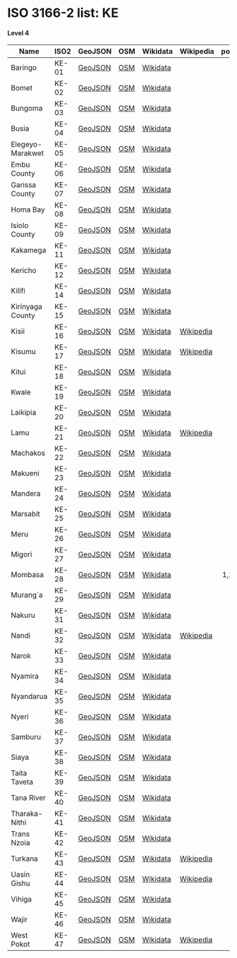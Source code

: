 # ISO 3166-2 list: KE


#### Level 4
Name | ISO2 | GeoJSON | OSM | Wikidata | Wikipedia | population 
--- | --- | --- | --- | --- | --- | --: 
Baringo | KE-01 | [GeoJSON](../../export/geojson/q8/iso2/KE/KE-01.geojson) | [OSM](https://www.openstreetmap.org/relation/3495537) | [Wikidata](https://www.wikidata.org/wiki/Q808201) |  | 
Bomet | KE-02 | [GeoJSON](../../export/geojson/q8/iso2/KE/KE-02.geojson) | [OSM](https://www.openstreetmap.org/relation/3338139) | [Wikidata](https://www.wikidata.org/wiki/Q891952) |  | 
Bungoma | KE-03 | [GeoJSON](../../export/geojson/q8/iso2/KE/KE-03.geojson) | [OSM](https://www.openstreetmap.org/relation/3495538) | [Wikidata](https://www.wikidata.org/wiki/Q2928204) |  | 
Busia | KE-04 | [GeoJSON](../../export/geojson/q8/iso2/KE/KE-04.geojson) | [OSM](https://www.openstreetmap.org/relation/3486321) | [Wikidata](https://www.wikidata.org/wiki/Q1017519) |  | 
Elegeyo-Marakwet | KE-05 | [GeoJSON](../../export/geojson/q8/iso2/KE/KE-05.geojson) | [OSM](https://www.openstreetmap.org/relation/3495539) | [Wikidata](https://www.wikidata.org/wiki/Q15216433) |  | 
Embu County | KE-06 | [GeoJSON](../../export/geojson/q8/iso2/KE/KE-06.geojson) | [OSM](https://www.openstreetmap.org/relation/3495540) | [Wikidata](https://www.wikidata.org/wiki/Q1335242) |  | 
Garissa County | KE-07 | [GeoJSON](../../export/geojson/q8/iso2/KE/KE-07.geojson) | [OSM](https://www.openstreetmap.org/relation/3495541) | [Wikidata](https://www.wikidata.org/wiki/Q1494292) |  | 
Homa Bay | KE-08 | [GeoJSON](../../export/geojson/q8/iso2/KE/KE-08.geojson) | [OSM](https://www.openstreetmap.org/relation/3486017) | [Wikidata](https://www.wikidata.org/wiki/Q1625834) |  | 
Isiolo County | KE-09 | [GeoJSON](../../export/geojson/q8/iso2/KE/KE-09.geojson) | [OSM](https://www.openstreetmap.org/relation/3495542) | [Wikidata](https://www.wikidata.org/wiki/Q1499046) |  | 
Kakamega | KE-11 | [GeoJSON](../../export/geojson/q8/iso2/KE/KE-11.geojson) | [OSM](https://www.openstreetmap.org/relation/3495543) | [Wikidata](https://www.wikidata.org/wiki/Q1721867) |  | 
Kericho | KE-12 | [GeoJSON](../../export/geojson/q8/iso2/KE/KE-12.geojson) | [OSM](https://www.openstreetmap.org/relation/3486288) | [Wikidata](https://www.wikidata.org/wiki/Q1739252) |  | 
Kilifi | KE-14 | [GeoJSON](../../export/geojson/q8/iso2/KE/KE-14.geojson) | [OSM](https://www.openstreetmap.org/relation/3495545) | [Wikidata](https://www.wikidata.org/wiki/Q1741307) |  | 
Kirinyaga County | KE-15 | [GeoJSON](../../export/geojson/q8/iso2/KE/KE-15.geojson) | [OSM](https://www.openstreetmap.org/relation/3495546) | [Wikidata](https://www.wikidata.org/wiki/Q2230311) |  | 
Kisii | KE-16 | [GeoJSON](../../export/geojson/q8/iso2/KE/KE-16.geojson) | [OSM](https://www.openstreetmap.org/relation/3338140) | [Wikidata](https://www.wikidata.org/wiki/Q1743730) | [Wikipedia](http://en.wikipedia.org/wiki/en%3AKisii%20County) | 
Kisumu | KE-17 | [GeoJSON](../../export/geojson/q8/iso2/KE/KE-17.geojson) | [OSM](https://www.openstreetmap.org/relation/3486289) | [Wikidata](https://www.wikidata.org/wiki/Q1743809) | [Wikipedia](http://en.wikipedia.org/wiki/en%3AKisumu%20County) | 
Kitui | KE-18 | [GeoJSON](../../export/geojson/q8/iso2/KE/KE-18.geojson) | [OSM](https://www.openstreetmap.org/relation/3495547) | [Wikidata](https://www.wikidata.org/wiki/Q1722597) |  | 
Kwale | KE-19 | [GeoJSON](../../export/geojson/q8/iso2/KE/KE-19.geojson) | [OSM](https://www.openstreetmap.org/relation/3495548) | [Wikidata](https://www.wikidata.org/wiki/Q952571) |  | 
Laikipia | KE-20 | [GeoJSON](../../export/geojson/q8/iso2/KE/KE-20.geojson) | [OSM](https://www.openstreetmap.org/relation/3495549) | [Wikidata](https://www.wikidata.org/wiki/Q1800699) |  | 
Lamu | KE-21 | [GeoJSON](../../export/geojson/q8/iso2/KE/KE-21.geojson) | [OSM](https://www.openstreetmap.org/relation/3495550) | [Wikidata](https://www.wikidata.org/wiki/Q783117) | [Wikipedia](http://en.wikipedia.org/wiki/de%3ALamu) | 
Machakos | KE-22 | [GeoJSON](../../export/geojson/q8/iso2/KE/KE-22.geojson) | [OSM](https://www.openstreetmap.org/relation/3492707) | [Wikidata](https://www.wikidata.org/wiki/Q1882639) |  | 
Makueni | KE-23 | [GeoJSON](../../export/geojson/q8/iso2/KE/KE-23.geojson) | [OSM](https://www.openstreetmap.org/relation/3492708) | [Wikidata](https://www.wikidata.org/wiki/Q473717) |  | 
Mandera | KE-24 | [GeoJSON](../../export/geojson/q8/iso2/KE/KE-24.geojson) | [OSM](https://www.openstreetmap.org/relation/3495551) | [Wikidata](https://www.wikidata.org/wiki/Q1477874) |  | 
Marsabit | KE-25 | [GeoJSON](../../export/geojson/q8/iso2/KE/KE-25.geojson) | [OSM](https://www.openstreetmap.org/relation/3495552) | [Wikidata](https://www.wikidata.org/wiki/Q1323683) |  | 
Meru | KE-26 | [GeoJSON](../../export/geojson/q8/iso2/KE/KE-26.geojson) | [OSM](https://www.openstreetmap.org/relation/3495553) | [Wikidata](https://www.wikidata.org/wiki/Q15045704) |  | 
Migori | KE-27 | [GeoJSON](../../export/geojson/q8/iso2/KE/KE-27.geojson) | [OSM](https://www.openstreetmap.org/relation/3486018) | [Wikidata](https://www.wikidata.org/wiki/Q429955) |  | 
Mombasa | KE-28 | [GeoJSON](../../export/geojson/q8/iso2/KE/KE-28.geojson) | [OSM](https://www.openstreetmap.org/relation/3495554) | [Wikidata](https://www.wikidata.org/wiki/Q225641) |  | 1,200,000
Murang`a | KE-29 | [GeoJSON](../../export/geojson/q8/iso2/KE/KE-29.geojson) | [OSM](https://www.openstreetmap.org/relation/3977580) | [Wikidata](https://www.wikidata.org/wiki/Q1781723) |  | 
Nakuru | KE-31 | [GeoJSON](../../export/geojson/q8/iso2/KE/KE-31.geojson) | [OSM](https://www.openstreetmap.org/relation/3486019) | [Wikidata](https://www.wikidata.org/wiki/Q1852202) |  | 
Nandi | KE-32 | [GeoJSON](../../export/geojson/q8/iso2/KE/KE-32.geojson) | [OSM](https://www.openstreetmap.org/relation/3495556) | [Wikidata](https://www.wikidata.org/wiki/Q1964569) | [Wikipedia](http://en.wikipedia.org/wiki/en%3ANandi%20County) | 
Narok | KE-33 | [GeoJSON](../../export/geojson/q8/iso2/KE/KE-33.geojson) | [OSM](https://www.openstreetmap.org/relation/3338145) | [Wikidata](https://www.wikidata.org/wiki/Q1852220) |  | 
Nyamira | KE-34 | [GeoJSON](../../export/geojson/q8/iso2/KE/KE-34.geojson) | [OSM](https://www.openstreetmap.org/relation/3486290) | [Wikidata](https://www.wikidata.org/wiki/Q1569613) |  | 
Nyandarua | KE-35 | [GeoJSON](../../export/geojson/q8/iso2/KE/KE-35.geojson) | [OSM](https://www.openstreetmap.org/relation/3495557) | [Wikidata](https://www.wikidata.org/wiki/Q1714352) |  | 
Nyeri | KE-36 | [GeoJSON](../../export/geojson/q8/iso2/KE/KE-36.geojson) | [OSM](https://www.openstreetmap.org/relation/3495558) | [Wikidata](https://www.wikidata.org/wiki/Q749665) |  | 
Samburu | KE-37 | [GeoJSON](../../export/geojson/q8/iso2/KE/KE-37.geojson) | [OSM](https://www.openstreetmap.org/relation/3495559) | [Wikidata](https://www.wikidata.org/wiki/Q2096419) |  | 
Siaya | KE-38 | [GeoJSON](../../export/geojson/q8/iso2/KE/KE-38.geojson) | [OSM](https://www.openstreetmap.org/relation/3486291) | [Wikidata](https://www.wikidata.org/wiki/Q3482913) |  | 
Taita Taveta | KE-39 | [GeoJSON](../../export/geojson/q8/iso2/KE/KE-39.geojson) | [OSM](https://www.openstreetmap.org/relation/3495560) | [Wikidata](https://www.wikidata.org/wiki/Q7193788) |  | 
Tana River | KE-40 | [GeoJSON](../../export/geojson/q8/iso2/KE/KE-40.geojson) | [OSM](https://www.openstreetmap.org/relation/3495561) | [Wikidata](https://www.wikidata.org/wiki/Q383150) |  | 
Tharaka-Nithi | KE-41 | [GeoJSON](../../export/geojson/q8/iso2/KE/KE-41.geojson) | [OSM](https://www.openstreetmap.org/relation/3495562) | [Wikidata](https://www.wikidata.org/wiki/Q2189432) |  | 
Trans Nzoia | KE-42 | [GeoJSON](../../export/geojson/q8/iso2/KE/KE-42.geojson) | [OSM](https://www.openstreetmap.org/relation/3495563) | [Wikidata](https://www.wikidata.org/wiki/Q1278653) |  | 
Turkana | KE-43 | [GeoJSON](../../export/geojson/q8/iso2/KE/KE-43.geojson) | [OSM](https://www.openstreetmap.org/relation/3495564) | [Wikidata](https://www.wikidata.org/wiki/Q1633078) | [Wikipedia](http://en.wikipedia.org/wiki/en%3ATurkana%20County) | 
Uasin Gishu | KE-44 | [GeoJSON](../../export/geojson/q8/iso2/KE/KE-44.geojson) | [OSM](https://www.openstreetmap.org/relation/3495565) | [Wikidata](https://www.wikidata.org/wiki/Q1121429) | [Wikipedia](http://en.wikipedia.org/wiki/en%3AUasin%20Gishu%20County) | 
Vihiga | KE-45 | [GeoJSON](../../export/geojson/q8/iso2/KE/KE-45.geojson) | [OSM](https://www.openstreetmap.org/relation/3486322) | [Wikidata](https://www.wikidata.org/wiki/Q1313202) |  | 
Wajir | KE-46 | [GeoJSON](../../export/geojson/q8/iso2/KE/KE-46.geojson) | [OSM](https://www.openstreetmap.org/relation/3495566) | [Wikidata](https://www.wikidata.org/wiki/Q1852209) |  | 
West Pokot | KE-47 | [GeoJSON](../../export/geojson/q8/iso2/KE/KE-47.geojson) | [OSM](https://www.openstreetmap.org/relation/3495567) | [Wikidata](https://www.wikidata.org/wiki/Q590860) | [Wikipedia](http://en.wikipedia.org/wiki/en%3AWest%20Pokot%20County) | 
